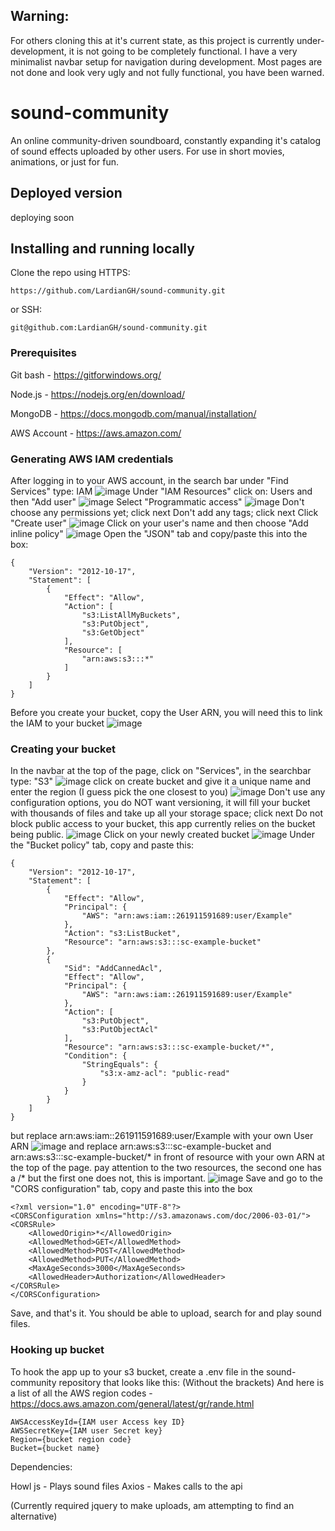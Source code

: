 ## Warning:
 For others cloning this at it's current state, as this project is currently under-development, it is not going to be completely functional. I have a very minimalist navbar setup for navigation during development. Most pages are not done and look very ugly and not fully functional, you have been warned.

# sound-community
An online community-driven soundboard, constantly expanding it's catalog of sound effects uploaded by other users. For use in short movies, animations, or just for fun.

## Deployed version
deploying soon

## Installing and running locally
Clone the repo using HTTPS:
````
https://github.com/LardianGH/sound-community.git
````
or SSH:
````
git@github.com:LardianGH/sound-community.git
````

### Prerequisites
Git bash - https://gitforwindows.org/

Node.js - https://nodejs.org/en/download/

MongoDB - https://docs.mongodb.com/manual/installation/

AWS Account - https://aws.amazon.com/

### Generating AWS IAM credentials
After logging in to your AWS account, in the search bar under "Find Services" type: IAM
![image](./client/public/Readme-images/AWS-IAM.png)
Under "IAM Resources" click on: Users and then "Add user"
![image](./client/public/Readme-images/AWS-Users.png)
Select "Programmatic access"
![image](./client/public/Readme-images/AWS-Programmatic-access.png)
Don't choose any permissions yet; click next
Don't add any tags; click next
Click "Create user"
![image](./client/public/Readme-images/AWS-Create-user.png)
Click on your user's name and then choose "Add inline policy"
![image](./client/public/Readme-images/AWS-Inline.jpg)
Open the "JSON" tab and copy/paste this into the box:
````
{
    "Version": "2012-10-17",
    "Statement": [
        {
            "Effect": "Allow",
            "Action": [
                "s3:ListAllMyBuckets",
                "s3:PutObject",
                "s3:GetObject"
            ],
            "Resource": [
                "arn:aws:s3:::*"
            ]
        }
    ]
}
````
Before you create your bucket, copy the User ARN, you will need this to link the IAM to your bucket
![image](./client/public/Readme-images/AWS-User-ARN.png)

### Creating your bucket
In the navbar at the top of the page, click on "Services", in the searchbar type: "S3"
![image](./client/public/Readme-images/AWS-S3.png)
click on create bucket and give it a unique name and enter the region (I guess pick the one closest to you)
![image](./client/public/Readme-images/AWS-Create-bucket.png)
Don't use any configuration options, you do NOT want versioning, it will fill your bucket with thousands of files and take up all your storage space; click next
Do not block public access to your bucket, this app currently relies on the bucket being public.
![image](./client/public/Readme-images/AWS-Public-access.png)
Click on your newly created bucket
![image](./client/public/Readme-images/AWS-Select-bucket.png)
Under the "Bucket policy" tab, copy and paste this:
````
{
    "Version": "2012-10-17",
    "Statement": [
        {
            "Effect": "Allow",
            "Principal": {
                "AWS": "arn:aws:iam::261911591689:user/Example"
            },
            "Action": "s3:ListBucket",
            "Resource": "arn:aws:s3:::sc-example-bucket"
        },
        {
            "Sid": "AddCannedAcl",
            "Effect": "Allow",
            "Principal": {
                "AWS": "arn:aws:iam::261911591689:user/Example"
            },
            "Action": [
                "s3:PutObject",
                "s3:PutObjectAcl"
            ],
            "Resource": "arn:aws:s3:::sc-example-bucket/*",
            "Condition": {
                "StringEquals": {
                    "s3:x-amz-acl": "public-read"
                }
            }
        }
    ]
}
````
but replace arn:aws:iam::261911591689:user/Example with your own User ARN
![image](./client/public/Readme-images/AWS-Replace-ARN.png)
and replace arn:aws:s3:::sc-example-bucket and arn:aws:s3:::sc-example-bucket/* in front of resource with your own ARN at the top of the page.
pay attention to the two resources, the second one has a /* but the first one does not, this is important.
![image](./client/public/Readme-images/AWS-Bucket-ARN.png)
Save and go to the "CORS configuration" tab, copy and paste this into the box
````
<?xml version="1.0" encoding="UTF-8"?>
<CORSConfiguration xmlns="http://s3.amazonaws.com/doc/2006-03-01/">
<CORSRule>
    <AllowedOrigin>*</AllowedOrigin>
    <AllowedMethod>GET</AllowedMethod>
    <AllowedMethod>POST</AllowedMethod>
    <AllowedMethod>PUT</AllowedMethod>
    <MaxAgeSeconds>3000</MaxAgeSeconds>
    <AllowedHeader>Authorization</AllowedHeader>
</CORSRule>
</CORSConfiguration>
````
Save, and that's it. You should be able to upload, search for and play sound files.

### Hooking up bucket

To hook the app up to your s3 bucket, create a .env file in the sound-community repository that looks like this:
(Without the brackets) And here is a list of all the AWS region codes - https://docs.aws.amazon.com/general/latest/gr/rande.html
````
AWSAccessKeyId={IAM user Access key ID}
AWSSecretKey={IAM user Secret key}
Region={bucket region code}
Bucket={bucket name}
````

Dependencies:

Howl js - Plays sound files
Axios - Makes calls to the api

(Currently required jquery to make uploads, am attempting to find an alternative)
